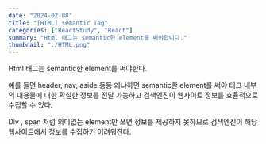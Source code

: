 ```yaml
---
date: "2024-02-08"
title: "[HTML] semantic Tag"
categories: ["ReactStudy", "React"]
summary: "Html 태그는 semantic한 element를 써야합니다."
thumbnail: "./HTML.png"
---
```


Html 태그는 semantic한 element를 써야한다. 

예를 들면 header, nav, aside 등등 왜냐하면 semantic한 element를 써야 태그 내부의 내용물에 대한 확실한 정보를 전달 가능하고 검색엔진이 웹사이트 정보를 효율적으로 수집할 수 있다. 

Div , span 처럼 의미없는 element만 쓰면 정보를 제공하지 못하므로 검색엔진이 해당 웹사이트에서 정보를 수집하기 어려워진다.